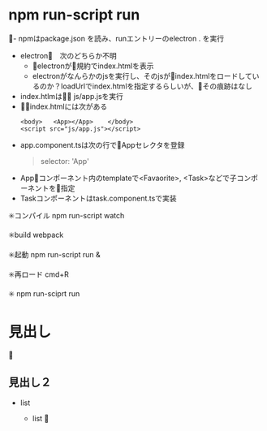 
# npm run-script run
- npmはpackage.json を読み、runエントリーのelectron . を実行
- electron　次のどちらか不明
  - electronが規約でindex.htmlを表示
  - electronがなんらかのjsを実行し、そのjsがindex.htmlをロードしているのか？loadUrlでindex.htmlを指定するらしいが、その痕跡はなし
- index.htlmは js/app.jsを実行
- index.htmlには次がある
  ```
  <body>   <App></App>    </body>
  <script src="js/app.js"></script>
- app.component.tsは次の行でAppセレクタを登録
  > selector: 'App'
- Appコンポーネント内のtemplateで\<Favaorite>, \<Task>などで子コンポーネントを指定
- Taskコンポーネントはtask.component.tsで実装


✳️コンパイル
npm run-script watch

✳️build
webpack

✳️起動
npm run-script run &

✳️再ロード
cmd+R

✳️
npm run-sciprt run


# 見出し

## 見出し２

- list

  - list
